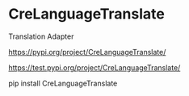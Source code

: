 # CreLanguageTranslate
Translation Adapter

https://pypi.org/project/CreLanguageTranslate/

https://test.pypi.org/project/CreLanguageTranslate/


pip install CreLanguageTranslate





